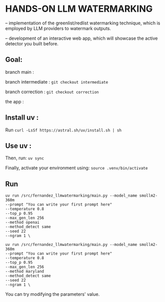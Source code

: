 # HANDS-ON LLM WATERMARKING

– implementation of the greenlist/redlist watermarking technique, which is employed by LLM providers to watermark outputs. 

– development of an interactive web app, which will showcase the active detector you built before.

## Goal: 

branch main : 

branch intermediate : `git checkout intermediate`

branch correction : `git checkout correction`

the app :

## Install uv :

Run `curl -LsSf https://astral.sh/uv/install.sh | sh`

## Use uv : 

Then, run: `uv sync`

Finally, activate your environment using: `source .venv/bin/activate`

## Run

```
uv run /src/fernandez_llmwatermarking/main.py --model_name smollm2-360m
--prompt "You can write your first prompt here"
--temperature 0.8
--top_p 0.95
--max_gen_len 256
--method openai
--method_detect same
--seed 22
--ngram 1 \ 
```

```
uv run /src/fernandez_llmwatermarking/main.py --model_name smollm2-360m
--prompt "You can write your first prompt here"
--temperature 0.8
--top_p 0.95
--max_gen_len 256
--method maryland
--method_detect same
--seed 22
--ngram 1 \ 
```

You can try modifying the parameters' value.